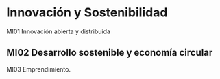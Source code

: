 

# Innovación y Sostenibilidad

MI01 Innovación abierta y distribuida 

## MI02 Desarrollo sostenible y economía circular 

MI03 Emprendimiento.
